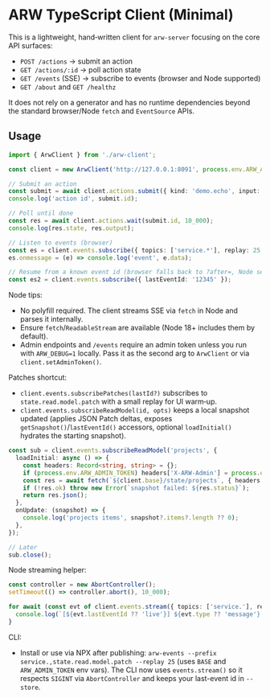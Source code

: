 # ARW TypeScript Client (Minimal)

This is a lightweight, hand‑written client for `arw-server` focusing on the core API surfaces:

- `POST /actions` → submit an action
- `GET /actions/:id` → poll action state
- `GET /events` (SSE) → subscribe to events (browser and Node supported)
- `GET /about` and `GET /healthz`

It does not rely on a generator and has no runtime dependencies beyond the standard browser/Node `fetch` and `EventSource` APIs.

## Usage

```ts
import { ArwClient } from './arw-client';

const client = new ArwClient('http://127.0.0.1:8091', process.env.ARW_ADMIN_TOKEN);

// Submit an action
const submit = await client.actions.submit({ kind: 'demo.echo', input: { msg: 'hi' } });
console.log('action id', submit.id);

// Poll until done
const res = await client.actions.wait(submit.id, 10_000);
console.log(res.state, res.output);

// Listen to events (browser)
const es = client.events.subscribe({ topics: ['service.*'], replay: 25 });
es.onmessage = (e) => console.log('event', e.data);

// Resume from a known event id (browser falls back to ?after=, Node sends Last-Event-ID header)
const es2 = client.events.subscribe({ lastEventId: '12345' });
```

Node tips:
- No polyfill required. The client streams SSE via `fetch` in Node and parses it internally.
- Ensure `fetch`/`ReadableStream` are available (Node 18+ includes them by default).
- Admin endpoints and `/events` require an admin token unless you run with `ARW_DEBUG=1` locally. Pass it as the second arg to `ArwClient` or via `client.setAdminToken()`.

Patches shortcut:
- `client.events.subscribePatches(lastId?)` subscribes to `state.read.model.patch` with a small replay for UI warm‑up.
- `client.events.subscribeReadModel(id, opts)` keeps a local snapshot updated (applies JSON Patch deltas, exposes `getSnapshot()`/`lastEventId()` accessors, optional `loadInitial()` hydrates the starting snapshot).

```ts
const sub = client.events.subscribeReadModel('projects', {
  loadInitial: async () => {
    const headers: Record<string, string> = {};
    if (process.env.ARW_ADMIN_TOKEN) headers['X-ARW-Admin'] = process.env.ARW_ADMIN_TOKEN;
    const res = await fetch(`${client.base}/state/projects`, { headers });
    if (!res.ok) throw new Error(`snapshot failed: ${res.status}`);
    return res.json();
  },
  onUpdate: (snapshot) => {
    console.log('projects items', snapshot?.items?.length ?? 0);
  },
});

// Later
sub.close();
```

Node streaming helper:

```ts
const controller = new AbortController();
setTimeout(() => controller.abort(), 10_000);

for await (const evt of client.events.stream({ topics: ['service.'], replay: 5, signal: controller.signal })) {
  console.log(`[${evt.lastEventId ?? 'live'}] ${evt.type ?? 'message'}`, evt.data);
}
```

CLI:
- Install or use via NPX after publishing: `arw-events --prefix service.,state.read.model.patch --replay 25` (uses `BASE` and `ARW_ADMIN_TOKEN` env vars). The CLI now uses `events.stream()` so it respects `SIGINT` via `AbortController` and keeps your last-event id in `--store`.
